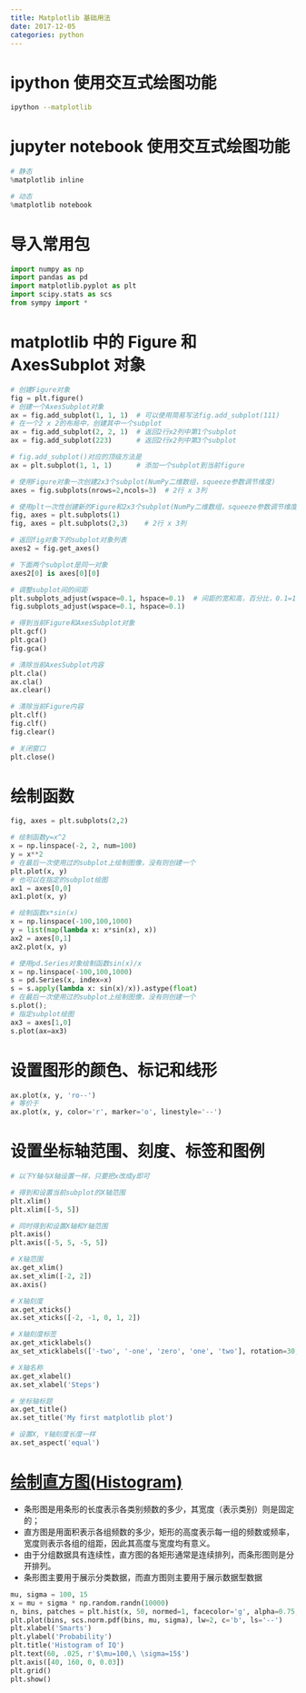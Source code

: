 ```yaml
---
title: Matplotlib 基础用法
date: 2017-12-05
categories: python
---
```


# ipython 使用交互式绘图功能

```zsh
ipython --matplotlib
```

# jupyter notebook 使用交互式绘图功能

```python
# 静态
%matplotlib inline

# 动态
%matplotlib notebook
```

# 导入常用包

```python
import numpy as np
import pandas as pd
import matplotlib.pyplot as plt
import scipy.stats as scs
from sympy import *
```

# matplotlib 中的 Figure 和 AxesSubplot 对象

```python
# 创建Figure对象
fig = plt.figure()
# 创建一个AxesSubplot对象
ax = fig.add_subplot(1, 1, 1)  # 可以使用简易写法fig.add_subplot(111)
# 在一个2 x 2的布局中，创建其中一个subplot
ax = fig.add_subplot(2, 2, 1)  # 返回2行x2列中第1个subplot
ax = fig.add_subplot(223)      # 返回2行x2列中第3个subplot

# fig.add_subplot()对应的顶级方法是
ax = plt.subplot(1, 1, 1)      # 添加一个subplot到当前figure

# 使用Figure对象一次创建2x3个subplot(NumPy二维数组，squeeze参数调节维度)
axes = fig.subplots(nrows=2,ncols=3)  # 2行 x 3列

# 使用plt一次性创建新的Figure和2x3个subplot(NumPy二维数组，squeeze参数调节维度)
fig, axes = plt.subplots(1)
fig, axes = plt.subplots(2,3)    # 2行 x 3列

# 返回fig对象下的subplot对象列表
axes2 = fig.get_axes()

# 下面两个subplot是同一对象
axes2[0] is axes[0][0]

# 调整subplot间的间距
plt.subplots_adjust(wspace=0.1, hspace=0.1)  # 间距的宽和高，百分比，0.1=10%
fig.subplots_adjust(wspace=0.1, hspace=0.1)

# 得到当前Figure和AxesSubplot对象
plt.gcf()
plt.gca()
fig.gca()

# 清除当前AxesSubplot内容
plt.cla()
ax.cla()
ax.clear()

# 清除当前Figure内容
plt.clf()
fig.clf()
fig.clear()

# 关闭窗口
plt.close()
```

# 绘制函数

```python
fig, axes = plt.subplots(2,2)

# 绘制函数y=x^2
x = np.linspace(-2, 2, num=100)
y = x**2
# 在最后一次使用过的subplot上绘制图像，没有则创建一个
plt.plot(x, y)
# 也可以在指定的subplot绘图
ax1 = axes[0,0]
ax1.plot(x, y)

# 绘制函数x*sin(x)
x = np.linspace(-100,100,1000)
y = list(map(lambda x: x*sin(x), x))
ax2 = axes[0,1]
ax2.plot(x, y)

# 使用pd.Series对象绘制函数sin(x)/x
x = np.linspace(-100,100,1000)
s = pd.Series(x, index=x)
s = s.apply(lambda x: sin(x)/x)).astype(float)
# 在最后一次使用过的subplot上绘制图像，没有则创建一个
s.plot();
# 指定subplot绘图
ax3 = axes[1,0]
s.plot(ax=ax3)
```

# 设置图形的颜色、标记和线形

```python
ax.plot(x, y, 'ro--')
# 等价于
ax.plot(x, y, color='r', marker='o', linestyle='--')
```

# 设置坐标轴范围、刻度、标签和图例

```python
# 以下Y轴与X轴设置一样，只要把x改成y即可

# 得到和设置当前subplot的X轴范围
plt.xlim()
plt.xlim([-5, 5])

# 同时得到和设置X轴和Y轴范围
plt.axis()
plt.axis([-5, 5, -5, 5])

# X轴范围
ax.get_xlim()
ax.set_xlim([-2, 2])
ax.axis()

# X轴刻度
ax.get_xticks()
ax.set_xticks([-2, -1, 0, 1, 2])

# X轴刻度标签
ax.get_xticklabels()
ax_set_xticklabels(['-two', '-one', 'zero', 'one', 'two'], rotation=30, fontszie='small')

# X轴名称
ax.get_xlabel()
ax.set_xlabel('Steps')

# 坐标轴标题
ax.get_title()
ax.set_title('My first matplotlib plot')

# 设置X, Y轴刻度长度一样
ax.set_aspect('equal')
```

# [绘制直方图(Histogram)](https://github.com/khrapovs/dataanalysispython/blob/master/lectures/matplotlib.ipynb)

- 条形图是用条形的长度表示各类别频数的多少，其宽度（表示类别）则是固定的；
- 直方图是用面积表示各组频数的多少，矩形的高度表示每一组的频数或频率，宽度则表示各组的组距，因此其高度与宽度均有意义。
- 由于分组数据具有连续性，直方图的各矩形通常是连续排列，而条形图则是分开排列。
- 条形图主要用于展示分类数据，而直方图则主要用于展示数据型数据

```python
mu, sigma = 100, 15
x = mu + sigma * np.random.randn(10000)
n, bins, patches = plt.hist(x, 50, normed=1, facecolor='g', alpha=0.75, lw=0)
plt.plot(bins, scs.norm.pdf(bins, mu, sigma), lw=2, c='b', ls='--')
plt.xlabel('Smarts')
plt.ylabel('Probability')
plt.title('Histogram of IQ')
plt.text(60, .025, r'$\mu=100,\ \sigma=15$')
plt.axis([40, 160, 0, 0.03])
plt.grid()
plt.show()
```